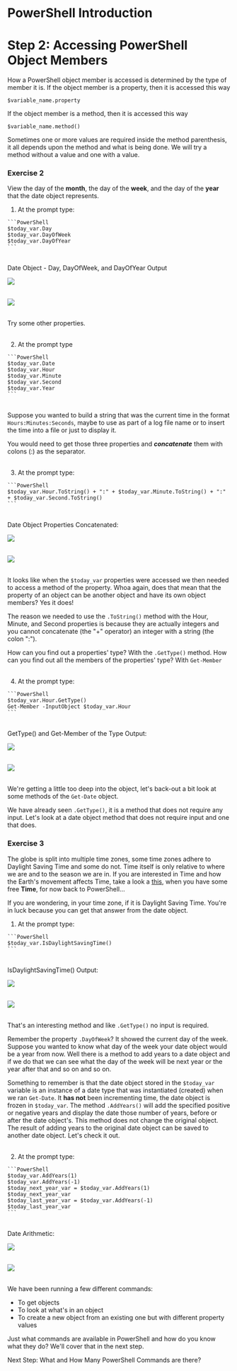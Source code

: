 # PowerShell Introduction

# Step 2: Accessing PowerShell Object Members

How a PowerShell object member is accessed is determined by the type of member it is.  If the object member is a property, then it is accessed this way

  `$variable_name.property`

If the object member is a method, then it is accessed this way

  `$variable_name.method()`

  Sometimes one or more values are required inside the method parenthesis, it all depends upon the method and what is being done.  We will try a method without a value and one with a value.

### Exercise 2

View the day of the **month**, the day of the **week**, and the day of the **year** that the date object represents.

  1. At the prompt type:

    ```PowerShell
    $today_var.Day
    $today_var.DayOfWeek
    $today_var.DayOfYear
    ```

  </br>Date Object - Day, DayOfWeek, and DayOfYear Output

  ![](assets/images/image-06.jpg)<br/><br/>

  ![](/posts/files/introduction-to-powershell-introduction/assets/images/image-06.jpg)<br/><br/>

  Try some other properties.<br/><br/>

  2. At the prompt type

    ```PowerShell
    $today_var.Date
    $today_var.Hour
    $today_var.Minute
    $today_var.Second
    $today_var.Year
    ```

  </br>Suppose you wanted to build a string that was the current time in the format `Hours:Minutes:Seconds`, maybe to use as part of a log file name or to insert the time into a file or just to display it.

  You would need to get those three properties and ***concatenate*** them with colons (:) as the separator.<br/><br/>

  3. At the prompt type:

    ```PowerShell
    $today_var.Hour.ToString() + ":" + $today_var.Minute.ToString() + ":" + $today_var.Second.ToString()
    ```

  </br>Date Object Properties Concatenated:

  ![](assets/images/image-07.jpg)<br/><br/>

  ![](/posts/files/introduction-to-powershell-introduction/assets/images/image-07.jpg)<br/><br/>

  It looks like when the `$today_var` properties were accessed we then needed to access a method of the property. Whoa again, does that mean that the property of an object can be another object and have its own object members? Yes it does!

  The reason we needed to use the `.ToString()` method with the Hour, Minute, and Second properties is because they are actually integers and you cannot concatenate (the "+" operator) an integer with a string (the colon ":").

  How can you find out a properties' type? With the `.GetType()` method. How can you find out all the members of the properties' type? With `Get-Member`<br/><br/>

  4. At the prompt type:

    ```PowerShell
    $today_var.Hour.GetType()
    Get-Member -InputObject $today_var.Hour
    ```

  </br>GetType() and Get-Member of the Type Output:

  ![](assets/images/image-08.jpg)<br/><br/>

  ![](/posts/files/introduction-to-powershell-introduction/assets/images/image-08.jpg)<br/><br/>


  We're getting a little too deep into the object, let's back-out a bit look at some methods of the `Get-Date` object.

  We have already seen `.GetType()`, it is a method that does not require any input. Let's look at a date object method that does not require input and one that does.

### Exercise 3

The globe is split into multiple time zones, some time zones adhere to Daylight Saving Time and some do not. Time itself is only relative to where we are and to the season we are in. If you are interested in Time and how the Earth's movement affects Time, take a look a [this](https://www.youtube.com/watch?v=IJhgZBn-LHg), when you have some free **Time**, for now back to PowerShell...

If you are wondering, in your time zone, if it is Daylight Saving Time. You're in luck because you can get that answer from the date object.

  1. At the prompt type:

    ```PowerShell
    $today_var.IsDaylightSavingTime()
    ```

  </br>IsDaylightSavingTime() Output:

  ![](assets/images/image-09.jpg)<br/><br/>

  ![](/posts/files/introduction-to-powershell-introduction/assets/images/image-09.jpg)<br/><br/>

  That's an interesting method and like `.GetType()` no input is required.

  Remember the property `.DayOfWeek`? It showed the current day of the week. Suppose you wanted to know what day of the week your date object would be a year from now. Well there is a method to add years to a date object and if we do that we can see what the day of the week will be next year or the year after that and so on and so on.

  Something to remember is that the date object stored in the `$today_var` variable is an instance of a date type that was instantiated (created) when we ran `Get-Date`. It **has not** been incrementing time, the date object is frozen in `$today_var`. The method `.AddYears()` will add the specified positive or negative years and display the date those number of years, before or after the date object's. This method does not change the original object. The result of adding years to the original date object can be saved to another date object. Let's check it out.<br/><br/>

  2. At the prompt type:

    ```PowerShell
    $today_var.AddYears(1)
    $today_var.AddYears(-1)
    $today_next_year_var = $today_var.AddYears(1)
    $today_next_year_var
    $today_last_year_var = $today_var.AddYears(-1)
    $today_last_year_var
    ```

  </br>Date Arithmetic:

  ![](assets/images/image-10.jpg)<br/><br/>

  ![](/posts/files/introduction-to-powershell-introduction/assets/images/image-10.jpg)<br/><br/>

We have been running a few different commands:
  - To get objects
  - To look at what's in an object
  - To create a new object from an existing one but with different property values

Just what commands are available in PowerShell and how do you know what they do? We'll cover that in the next step.

Next Step: What and How Many PowerShell Commands are there?
